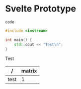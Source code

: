 # Svelte Prototype

`code`

```cpp
#include <iostream>

int main() {
    std::cout << "Test\n";
}
```

Test

| /    | matrix |
| ---- | ------ |
| test | 1      |
